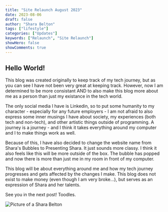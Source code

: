 ```yaml
---
title: "Site Relaunch August 2023"
date: 2023-08-06
draft: false
author: "Shara Belton"
tags: ["lifestyle"]
categories: ["Updates"]
keywords: ["Relaunch", "Site Relaunch"]
showHero: false
showComments: true
---
```


<h2>Hello World!</h2>

This blog was created originally to keep track of my tech journey, but as you can see I have not been very great at keeping track. However, now I am determined to be more consistant AND to also make this blog more about me as a person than just my existance in the tech world. 

The only social media I have is Linkedin, so to put some humanity to my character - especially for any future employers - I am not afraid to also express some inner musings I have about society, my experiences (both tech and non-tech), and other artistic things outside of programming. A journey is a journey - and I think it takes everything around my computer and I to make things work as well. 

Because of this, I have also decided to change the website name from Shara's Bubbles to Presenting Shara. It just sounds more classy. I think it also feels like this will be more outside of the box. The bubble has popped and now there is more than just me in my room in front of my computer. 

This blog will be about everything around me and how my tech journey progresses and gets affected by the changes I make. This blog does not exist to make money (even though I am very broke...), but serves as an expression of Shara and her talents. 

See you in the next post! Toodles. 

![Picture of a Shara Belton](https://ucarecdn.com/f43daede-5849-4bfb-89a5-809aa35f4567/-/preview/469x216/-/quality/smart/-/format/auto/)
